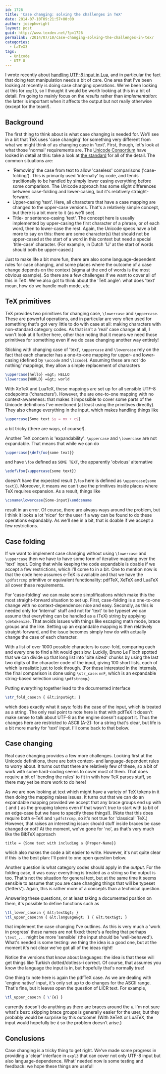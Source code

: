 ```yaml
---
id: 1726
title: 'Case changing: solving the challenges in TeX'
date: 2014-07-10T09:21:57+00:00
author: josephwright
layout: post
guid: http://www.texdev.net/?p=1726
permalink: /2014/07/10/case-changing-solving-the-challenges-in-tex/
categories:
  - LaTeX3
tags:
  - Unicode
  - UTF-8
---
```

I wrote recently about [handling UTF-8 input in Lua](/2014/07/08/luatex-manipulating-utf-8-text-using-lua/), and in particular the fact that doing text manipulation needs a bit of care. One area that I've been looking at recently is doing case changing operations. We've been looking at this for `expl3`, so I thought it would be worth looking at this in a bit of detail. I'm going to mainly focus on the _results_ rather than _implementation_: the latter is important when it affects the output but not really otherwise (except for the team!).

## Background

The first thing to think about is what case changing is needed for. We'll see in a bit that TeX uses 'case changing' for something very different from what we might think of as changing case in 'text'. First, though, let's look at what those 'normal' requirements are. The [Unicode Consortium](https://www.unicode.org/) have looked in detail at this: take a look at [the standard](https://www.unicode.org/versions/Unicode6.2.0/ch03.pdf) for all of the detail. The common situations are:

- 'Removing' the case from text to allow 'caseless' comparisons ('case-folding'). This is primarily used 'internally' by code, and tends traditionally to be handled by simply lower casing everything before some comparison. The Unicode approach has some slight differences between case-folding and lower-casing, but it's relatively straight-forward.
- Upper-casing 'text'. Here, all characters that have a case mapping are changed to the upper-case versions. That's a relatively simple concept, but there is a bit more to it (as we'll see).
- Title- or sentence-casing 'text'. The concept here is usually implemented by upper-casing the first character of a phrase, or of each word, then to lower-case the rest. Again, the Unicode specs have a bit more to say on this: there are some character(s) that should not be upper-cased at the start of a word in this context but need a special 'title-case' character. (For example, in Dutch 'IJ' at the start of words should both be upper-cased.)

Just to make life a bit more fun, there are also some language-dependent rules for case changing, and some places where the outcome of a case change depends on the context (sigma at the end of words is the most obvious example). So there are a few challenges if we want to cover all of this in TeX. We've also got to think about the 'TeX angle': what does 'text' mean, how do we handle math mode, _etc._

## TeX primitives

TeX provides two primitives for changing case, `\lowercase` and `\uppercase`. These are powerful operations, and in particular are very often used for something that's got very little to do with case at all: making characters with non-standard category codes. As that isn't a 'real' case change at all, I won't look at it further here, other than noting that it means we need those primitives for something even if we do case changing another way entirely!

Sticking with changing case of 'text', `\uppercase` and `\lowercase` rely on the fact that each character has a one-to-one mapping for upper- and lower-casing (defined by `\uccode` and `\lccode`). Assuming these are not 'do nothing' mappings, they allow a simple replacement of characters

```latex
\uppercase{hello} =&gt; HELLO
\lowercase{WORLD} =&gt; world
```

With XeTeX and LuaTeX, these mappings are set up for all sensible UTF-8 codepoints ('characters'). However, the are one-to-one mapping with no context-awareness: that makes it impossible to cover some parts of the Unicode definitions I've mentioned (at least using the primitives directly). They also change everything in the input, which makes handling things like

```latex
\uppercase{Some text $y = mx + c$}
```

a bit tricky (there are ways, of course!).

Another TeX concern is 'expandability': `\uppercase` and `\lowercase` are not expandable. That means that while we can do

```latex
\uppercase{\def\foo{some text}}
```

and have `\foo` defined as `SOME TEXT`, the apparently 'obvious' alternative

```latex
\edef\foo{\uppercase{some text}}
```

doesn't have the expected result (`\foo` here is defined as `\uppercase{some text}`). Moreover, it means we can't use the primitives inside places where TeX requires expansion. As a result, things like

```latex
\csname\lowercase{Some-input}\endcsname
```

result in an error. Of course, there are always ways around the problem, but I think it looks a lot 'nicer' for the user if a way can be found to do these operations expandably. As we'll see in a bit, that is doable if we accept a few restrictions.

## Case folding

If we want to implement case changing without using `\lowercase` and `\uppercase` then we have to have some form of iterative mapping over the 'text' input. Doing that while keeping the code expandable is doable if we accept a few restrictions, which I'll come to in a bit. One to mention now is that the code here assumes e-TeX is available and that we have the `\pdfstrcmp` primitive or equivalent functionality: pdfTeX, XeTeX and LuaTeX all cover these requirements.

For 'case-folding' we can make some simplifications which make this the most straight-forward situation to set up. First, case-folding is a one-to-one change with no context-dependence: nice and easy. Secondly, as this is needed only for 'internal' stuff and not for 'text' to be typeset we can assume that everything can be handled as a (TeX) string by applying `\detokenize`. That avoids issues with things like escaping math mode, brace groups and the like. Setting up an expandable mapping is then relatively straight-forward, and the issue becomes simply how do with actually change the case of each character.

With a list of over 1000 possible characters to case-fold, comparing each and every one to find a hit would get slow. Luckily, Bruno Le Floch spotted that we can divide up that long list into 'bite sized' chunks by using the last two digits of the character code of the input, giving 100 short lists, each of which is realistic just to look through. (For those interested in the internals, the final comparison is done using `\str_case:nnF`, which is an expandable string-based selection using `\pdfstrcmp`.)

Putting everything together lead to the documented interface

```latex
\str_fold_case:n { &lt;input&gt; }
```

which does exactly what it says: folds the case of the input, which is treated as a string. The only real point to note here is that with pdfTeX it doesn't make sense to talk about UTF-8 as the engine doesn't support it. Thus the changes here are restricted to ASCII (A-Z): for a string that's clear, but life is a bit more murky for 'text' input. I'll come back to that below.

## Case changing

Real case changing provides a few more challenges. Looking first at the Unicode definitions, there are both context- and language-dependent rules to worry about. It turns out that there are relatively few of these, so a bit of work with some hard-coding seems to cover most of them. That does require a bit of 'bending the rules' to fit in with how TeX parses stuff, so there may yet be more work to do here!

As we are now looking at text which might have a variety of TeX tokens in it then doing the mapping raises issues. It turns out that we can do an expandable mapping provided we accept that any brace groups end up with `{` and `}` as the grouping tokens even if that wasn't true to start with (a bit of an edge-case but we have to specify these things!). (Note that this does require both e-TeX and `\pdfstrcmp`, so it's not true for 'classical' TeX.) However, that raises an interesting issue: should stuff inside braces be case changed or not? At the moment, we've gone for 'no', as that's very much like the BibTeX approach

```
title = {Some text with including a {Proper-Name}}
```

which also makes the code a bit easier to write. However, it's not quite clear if this is the best plan: I'll point to one open question below.

Another question is what category codes should apply in the _output_. For the folding case, it was easy: everything is treated as a string so the output is too. That's not the situation for general text, but at the same time it seems sensible to assume that you are case changing things that will be typeset ('letters'). Again, this is rather more of a concepts than a technical question.

Answering these questions, or at least taking a documented position on them, it's possible to define functions such as

```latex
\tl_lower_case:n { &lt;text&gt; }
\tl_upper_case:nn { &lt;language&gt; } { &lt;text&gt; }
```

that implement the case changing I've outlines. As this is very much a 'work in progress' those names are not fixed: there's a feeling that perhaps `\text_...` might be more 'sensible' (the input should be 'well-behaved'). What's needed is some testing: we thing the idea is a good one, but at the moment it's not clear we've got all of the ideas right!

Notice the versions that know about languages: the idea is that these will get things like Turkish dotted/dotless-i correct. Of course, that assumes you know the language the input is in, but hopefully that's normally true!

One thing to note here is again the pdfTeX case. As we are dealing with 'engine native' input, it's only set up to do changes for the ASCII range. That's fine, but it leaves open the question of LICR text. For example,

```latex
\tl_upper_case:n { \'{e} }
```

currently doesn't do anything as there are braces around the `e`. I'm not sure what's best: skipping brace groups is generally easier for the user, but they probably would be surprise by this outcome! (With XeTeX or LuaTeX, the input would hopefully be `é` so the problem doesn't arise.)

## Conclusions

Case changing is a tricky thing to get right. We've made some progress in providing a 'clear' interface in `expl3` that can cover not only UTF-8 input but also language-dependence. What' needed now is some testing and feedback: we hope these things are useful!
